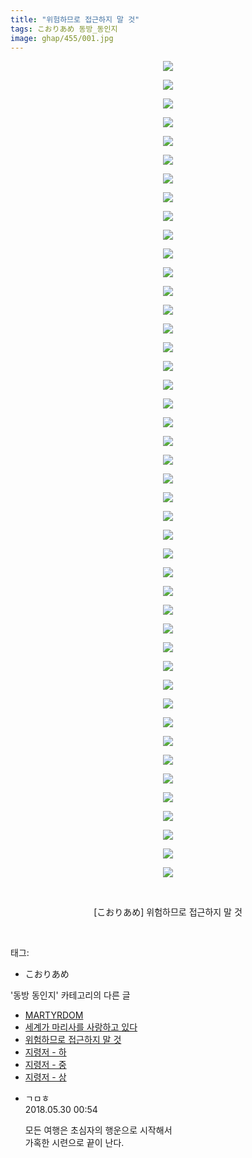 ```yaml
---
title: "위험하므로 접근하지 말 것"
tags: こおりあめ 동방_동인지
image: ghap/455/001.jpg
---
```

<div class="article">
<p style="text-align: center; clear: none; float: none;"><img src="{{ site.nasurl }}/ghap/455/001.jpg"/></p>
<p style="text-align: center; clear: none; float: none;"><img src="{{ site.nasurl }}/ghap/455/002.jpg"/></p>
<p style="text-align: center; clear: none; float: none;"><img src="{{ site.nasurl }}/ghap/455/003.jpg"/></p>
<p style="text-align: center; clear: none; float: none;"><img src="{{ site.nasurl }}/ghap/455/004.jpg"/></p>
<p style="text-align: center; clear: none; float: none;"><img src="{{ site.nasurl }}/ghap/455/005.jpg"/></p>
<p style="text-align: center; clear: none; float: none;"><img src="{{ site.nasurl }}/ghap/455/006.jpg"/></p>
<p style="text-align: center; clear: none; float: none;"><img src="{{ site.nasurl }}/ghap/455/007.jpg"/></p>
<p style="text-align: center; clear: none; float: none;"><img src="{{ site.nasurl }}/ghap/455/008.jpg"/></p>
<p style="text-align: center; clear: none; float: none;"><img src="{{ site.nasurl }}/ghap/455/009.jpg"/></p>
<p style="text-align: center; clear: none; float: none;"><img src="{{ site.nasurl }}/ghap/455/010.jpg"/></p>
<p style="text-align: center; clear: none; float: none;"><img src="{{ site.nasurl }}/ghap/455/011.jpg"/></p>
<p style="text-align: center; clear: none; float: none;"><img src="{{ site.nasurl }}/ghap/455/012.jpg"/></p>
<p style="text-align: center; clear: none; float: none;"><img src="{{ site.nasurl }}/ghap/455/013.jpg"/></p>
<p style="text-align: center; clear: none; float: none;"><img src="{{ site.nasurl }}/ghap/455/014.jpg"/></p>
<p style="text-align: center; clear: none; float: none;"><img src="{{ site.nasurl }}/ghap/455/015.jpg"/></p>
<p style="text-align: center; clear: none; float: none;"><img src="{{ site.nasurl }}/ghap/455/016.jpg"/></p>
<p style="text-align: center; clear: none; float: none;"><img src="{{ site.nasurl }}/ghap/455/017.jpg"/></p>
<p style="text-align: center; clear: none; float: none;"><img src="{{ site.nasurl }}/ghap/455/018.jpg"/></p>
<p style="text-align: center; clear: none; float: none;"><img src="{{ site.nasurl }}/ghap/455/019.jpg"/></p>
<p style="text-align: center; clear: none; float: none;"><img src="{{ site.nasurl }}/ghap/455/020.jpg"/></p>
<p style="text-align: center; clear: none; float: none;"><img src="{{ site.nasurl }}/ghap/455/021.jpg"/></p>
<p style="text-align: center; clear: none; float: none;"><img src="{{ site.nasurl }}/ghap/455/022.jpg"/></p>
<p style="text-align: center; clear: none; float: none;"><img src="{{ site.nasurl }}/ghap/455/023.jpg"/></p>
<p style="text-align: center; clear: none; float: none;"><img src="{{ site.nasurl }}/ghap/455/024.jpg"/></p>
<p style="text-align: center; clear: none; float: none;"><img src="{{ site.nasurl }}/ghap/455/025.jpg"/></p>
<p style="text-align: center; clear: none; float: none;"><img src="{{ site.nasurl }}/ghap/455/026.jpg"/></p>
<p style="text-align: center; clear: none; float: none;"><img src="{{ site.nasurl }}/ghap/455/027.jpg"/></p>
<p style="text-align: center; clear: none; float: none;"><img src="{{ site.nasurl }}/ghap/455/028.jpg"/></p>
<p style="text-align: center; clear: none; float: none;"><img src="{{ site.nasurl }}/ghap/455/029.jpg"/></p>
<p style="text-align: center; clear: none; float: none;"><img src="{{ site.nasurl }}/ghap/455/030.jpg"/></p>
<p style="text-align: center; clear: none; float: none;"><img src="{{ site.nasurl }}/ghap/455/031.jpg"/></p>
<p style="text-align: center; clear: none; float: none;"><img src="{{ site.nasurl }}/ghap/455/032.jpg"/></p>
<p style="text-align: center; clear: none; float: none;"><img src="{{ site.nasurl }}/ghap/455/033.jpg"/></p>
<p style="text-align: center; clear: none; float: none;"><img src="{{ site.nasurl }}/ghap/455/034.jpg"/></p>
<p style="text-align: center; clear: none; float: none;"><img src="{{ site.nasurl }}/ghap/455/035.jpg"/></p>
<p style="text-align: center; clear: none; float: none;"><img src="{{ site.nasurl }}/ghap/455/036.jpg"/></p>
<p style="text-align: center; clear: none; float: none;"><img src="{{ site.nasurl }}/ghap/455/037.jpg"/></p>
<p style="text-align: center; clear: none; float: none;"><img src="{{ site.nasurl }}/ghap/455/038.jpg"/></p>
<p style="text-align: center; clear: none; float: none;"><img src="{{ site.nasurl }}/ghap/455/039.jpg"/></p>
<p style="text-align: center; clear: none; float: none;"><img src="{{ site.nasurl }}/ghap/455/040.jpg"/></p>
<p style="text-align: center; clear: none; float: none;"><img src="{{ site.nasurl }}/ghap/455/041.jpg"/></p>
<p style="text-align: center; clear: none; float: none;"><img src="{{ site.nasurl }}/ghap/455/042.jpg"/></p>
<p style="text-align: center; clear: none; float: none;"><img src="{{ site.nasurl }}/ghap/455/043.jpg"/></p>
<p style="text-align: center; clear: none; float: none;"><img src="{{ site.nasurl }}/ghap/455/044.jpg"/></p>
<p style="text-align: center; clear: none; float: none;"><br/></p>
<p style="text-align: center; clear: none; float: none;">[こおりあめ] 위험하므로 접근하지 말 것</p>
<p><br/></p>
</div><div class="tagTrail">
<p>태그: </p>
<ul>
<li>こおりあめ</li>
</ul>
</div><div class="another">
<p>'동방 동인지' 카테고리의 다른 글</p>
<ul>
<li><a href="/2016-06-21-ghap_457">MARTYRDOM</a></li>
<li><a href="/2016-06-21-ghap_456">세계가 마리사를 사랑하고 있다</a></li>
<li><a href="/2016-06-21-ghap_455">위험하므로 접근하지 말 것</a></li>
<li><a href="/2016-06-21-ghap_454">지령저 - 하</a></li>
<li><a href="/2016-06-21-ghap_453">지령저 - 중</a></li>
<li><a href="/2016-06-21-ghap_452">지령저 - 상</a></li>
</ul>
</div><div class="cb_module cb_fluid">
<div class="cb_wrt cb_profile">
<div class="comment">
<ul>
<li class="cb_thumb_off" id="comment15263686">
<div class="cb_comment_area">
<div class="cb_info_area">
<div class="cb_section">
<span class="cb_nick_name">ㄱㅁㅎ</span>
</div>
<div class="cb_section">
<span class="cb_date">2018.05.30 00:54 </span>
</div>
</div>
<div class="cb_dsc_comment">
<p class="cb_dsc">
											모든 여행은 초심자의 행운으로 시작해서<br/>
가혹한 시련으로 끝이 난다.
										</p>
</div>
</div></li>
</ul>
</div>
</div><!-- commentList close -->
</div>